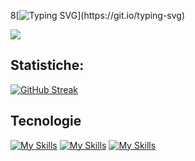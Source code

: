 8[![Typing SVG](https://readme-typing-svg.demolab.com?font=Poppins&weight=600&duration=3000&pause=500&color=713DF7&background=50BDFF00&vCenter=true&width=450&lines=Ciao+a+tutti!+Benvenuti+nel+mio+profilo!;Sono+Emanuele+e+adoro+programmare!)](https://git.io/typing-svg)

![](https://api.visitorbadge.io/api/VisitorHit?user=EmanueleManno&repo=EmanueleManno&countColor=%237B1E7A)

## Statistiche:
[![GitHub Streak](https://streak-stats.demolab.com/?user=EmanueleManno)](https://git.io/streak-stats)


## Tecnologie
[![My Skills](https://skillicons.dev/icons?i=html,css,js)](https://skillicons.dev)
[![My Skills](https://skillicons.dev/icons?i=php,laravel,bootstrap)](https://skillicons.dev)
[![My Skills](https://skillicons.dev/icons?i=vue,mysql,sass)](https://skillicons.dev)

<!--
**EmanueleManno/EmanueleManno** is a ✨ _special_ ✨ repository because its `README.md` (this file) appears on your GitHub profile.

Here are some ideas to get you started:

- 🔭 I’m currently working on ...
- 🌱 I’m currently learning ...
- 👯 I’m looking to collaborate on ...
- 🤔 I’m looking for help with ...
- 💬 Ask me about ...
- 📫 How to reach me: ...
- 😄 Pronouns: ...
- ⚡ Fun fact: ...
-->
